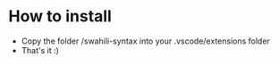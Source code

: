 # How to install

- Copy the folder /swahili-syntax into your .vscode/extensions folder
- That's it :)
